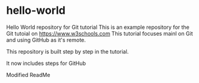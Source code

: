 # hello-world
Hello World repository for Git tutorial
This is an example repository for the Git tutoial on https://www.w3schools.com
This tutorial focuses mainl on Git and using GitHub as it's remote.

This repository is built step by step in the tutorial.

It now includes steps for GitHub

Modified ReadMe
